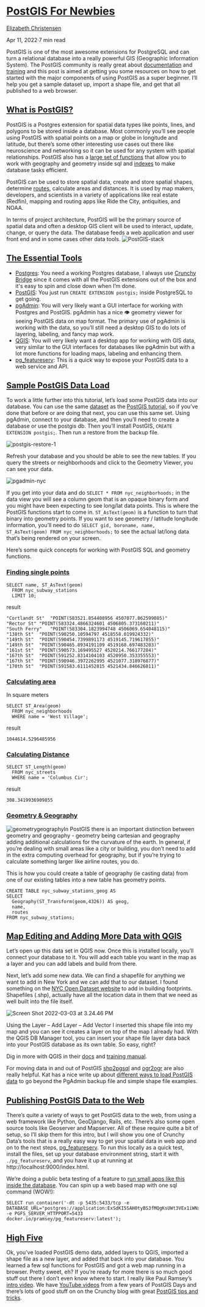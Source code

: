 # [PostGIS For Newbies](https://www.crunchydata.com/blog/postgis-for-newbies)

[Elizabeth Christensen](https://www.crunchydata.com/blog/author/elizabeth-christensen)

Apr 11, 2022·7 min read

PostGIS is one of the most awesome extensions for PostgreSQL and can turn a relational database into a really powerful GIS (Geographic Information System). The PostGIS community is really great about [documentation](https://postgis.net/documentation/) and [training](https://postgis.net/workshops/postgis-intro/) and this post is aimed at getting you some resources on how to get started with the major components of using PostGIS as a super beginner. I’ll help you get a sample dataset up, import a shape file, and get that all published to a web browser.

## [What is PostGIS?](https://www.crunchydata.com/blog/postgis-for-newbies#what-is-postgis)

PostGIS is a Postgres extension for spatial data types like points, lines, and polygons to be stored inside a database. Most commonly you’ll see people using PostGIS with spatial points on a map or globe in longitude and latitude, but there’s some other interesting use cases out there like neuroscience and networking so it can be used for any system with spatial relationships. PostGIS also has a [large set of functions](https://postgis.net/docs/manual-1.5/ch08.html) that allow you to work with geography and geometry inside sql and [indexes](https://www.crunchydata.com/blog/the-many-spatial-indexes-of-postgis) to make database tasks efficient.

PostGIS can be used to store spatial data, create and store spatial shapes, determine [routes](https://pgrouting.org/), calculate areas and distances. It is used by map makers, developers, and scientists in a variety of applications like real estate (Redfin), mapping and routing apps like Ride the City, antiquities, and NOAA.

In terms of project architecture, PostGIS will be the primary source of spatial data and often a desktop GIS client will be used to interact, update, change, or query the data. The database feeds a web application and user front end and in some cases other data tools. ![PostGIS-stack](https://2283855.fs1.hubspotusercontent-na1.net/hubfs/2283855/PostGIS-stack.png)

## [The Essential Tools](https://www.crunchydata.com/blog/postgis-for-newbies#the-essential-tools)

- [Postgres](https://access.crunchydata.com/documentation/postgresql14/latest/): You need a working Postgres database, I always use [Crunchy Bridge](https://www.crunchybridge.com/start?CrunchyAnonId=rjqovsghvlsujtttnhqdysobkyxwymxldkraglbq) since it comes with all the PostGIS extensions out of the box and it's easy to spin and close down when I’m done.
- [PostGIS](https://access.crunchydata.com/documentation/postgis/latest/): You just run `CREATE EXTENSION postgis;` inside PostgreSQL to get going.
- [pgAdmin](https://access.crunchydata.com/documentation/pgadmin4/latest/): You will very likely want a GUI interface for working with Postgres and PostGIS. pgAdmin has a nice 👁️ geometry viewer for seeing PostGIS data on map format. The primary use of pgAdmin is working with the data, so you’ll still need a desktop GIS to do lots of layering, labeling, and fancy map work.
- [QGIS](https://www.qgis.org/): You will very likely want a desktop app for working with GIS data, very similar to the GUI interfaces for databases like pgAdmin but with a lot more functions for loading maps, labeling and enhancing them.
- [pg_featureserv](https://access.crunchydata.com/documentation/pg_featureserv/latest/): This is a quick way to expose your PostGIS data to a web service and API.

## [Sample PostGIS Data Load](https://www.crunchydata.com/blog/postgis-for-newbies#sample-postgis-data-load)

To work a little further into this tutorial, let’s load some PostGIS data into our database. You can use the same [dataset](https://s3.cleverelephant.ca/postgis-workshop-2020.zip) as the [PostGIS tutorial](https://postgis.net/workshops/postgis-intro/), so if you’ve done that before or are doing that next, you can use this same set. Using pgAdmin, connect to your database, and then you’ll need to create a database or use the postgis db. Then you’ll install PostGIS, `CREATE EXTENSION postgis;`. Then run a restore from the backup file.

![postgis-restore-1](https://2283855.fs1.hubspotusercontent-na1.net/hubfs/2283855/postgis-restore-1.png)

Refresh your database and you should be able to see the new tables. If you query the streets or neighborhoods and click to the Geometry Viewer, you can see your data.

![pgadmin-nyc](https://2283855.fs1.hubspotusercontent-na1.net/hubfs/2283855/pgadmin-nyc.png)

If you get into your data and do `SELECT * FROM nyc_neighborhoods;` in the data view you will see a column geom that is an opaque binary form and you might have been expecting to see long/lat data points. This is where the PostGIS functions start to come in. `ST_AsText(geom)` is a function to turn that binary into geometry points. If you want to see geometry / latitude longitude information, you’ll need to do `SELECT gid, boroname, name, ST_AsText(geom) FROM nyc_neighborhoods;` to see the actual lat/long data that’s being rendered on your screen.

Here’s some quick concepts for working with PostGIS SQL and geometry functions.

### [Finding single points](https://www.crunchydata.com/blog/postgis-for-newbies#finding-single-points)

```pgsql
SELECT name, ST_AsText(geom)
  FROM nyc_subway_stations
  LIMIT 10;
```

result

```pgsql
"Cortlandt St"	"POINT(583521.854408956 4507077.862599085)"
"Rector St"	"POINT(583324.4866324601 4506805.373160211)"
"South Ferry"	"POINT(583304.1823994748 4506069.654048115)"
"138th St"	"POINT(590250.10594797 4518558.019924332)"
"149th St"	"POINT(590454.7399891173 4519145.719617855)"
"149th St"	"POINT(590465.8934191109 4519168.697483203)"
"161st St"	"POINT(590573.169495527 4520214.766177284)"
"167th St"	"POINT(591252.8314104103 4520950.353355553)"
"167th St"	"POINT(590946.3972262995 4521077.318976877)"
"170th St"	"POINT(591583.6111452815 4521434.846626811)"
```

### [Calculating area](https://www.crunchydata.com/blog/postgis-for-newbies#calculating-area)

In square meters

```pgsql
SELECT ST_Area(geom)
  FROM nyc_neighborhoods
  WHERE name = 'West Village';
```

result

```pgsql
1044614.5296485956
```

### [Calculating Distance](https://www.crunchydata.com/blog/postgis-for-newbies#calculating-distance)

```pgsql
SELECT ST_Length(geom)
  FROM nyc_streets
  WHERE name = 'Columbus Cir';
```

result

```pgsql
308.3419936909855
```

### [Geometry & Geography](https://www.crunchydata.com/blog/postgis-for-newbies#geometry--geography)

![geometrygeography](https://2283855.fs1.hubspotusercontent-na1.net/hubfs/2283855/geometrygeography.png)In PostGIS there is an important distinction between geometry and geography - geometry being cartesian and geography adding additional calculations for the curvature of the earth. In general, if you’re dealing with small areas like a city or building, you don’t need to add in the extra computing overhead for geography, but if you’re trying to calculate something larger like airline routes, you do.

This is how you could create a table of geography (ie casting data) from one of our existing tables into a new table has geometry points.

```pgsql
CREATE TABLE nyc_subway_stations_geog AS
SELECT
  Geography(ST_Transform(geom,4326)) AS geog,
  name,
  routes
FROM nyc_subway_stations;
```

## [Map Editing and Adding More Data with QGIS](https://www.crunchydata.com/blog/postgis-for-newbies#map-editing-and-adding-more-data-with-qgis)

Let’s open up this data set in QGIS now. Once this is installed locally, you’ll connect your database to it. You will add each table you want in the map as a layer and you can add labels and build from there.

Next, let’s add some new data. We can find a shapefile for anything we want to add in New York and we can add that to our dataset. I found something on the [NYC Open Dataset website](https://data.cityofnewyork.us/Housing-Development/Shapefiles-and-base-map/2k7f-6s2k) to add in building footprints. Shapefiles (.shp), actually have all the location data in them that we need as well built into the file itself.

![Screen Shot 2022-03-03 at 3.24.46 PM](https://2283855.fs1.hubspotusercontent-na1.net/hubfs/2283855/Screen%20Shot%202022-03-03%20at%203.24.46%20PM.png)

Using the Layer – Add Layer – Add Vector I inserted this shape file into my map and you can see it creates a layer on top of the map I already had. With the QGIS DB Manager tool, you can insert your shape file layer data back into your PostGIS database as its own table. So easy, right?

Dig in more with QGIS in their [docs](https://www.qgis.org/en/docs/index.html#) and [training manual](https://docs.qgis.org/3.16/en/docs/training_manual/).

For moving data in and out of PostGIS [shp2pgsql](https://postgis.net/docs/using_postgis_dbmanagement.html) and [ogr2ogr](https://gdal.org/programs/ogr2ogr.html) are also really helpful. Kat has a nice write up about [different ways to load PostGIS data](https://www.crunchydata.com/blog/loading-data-into-postgis-an-overview) to go beyond the PgAdmin backup file and simple shape file examples.

## [Publishing PostGIS Data to the Web](https://www.crunchydata.com/blog/postgis-for-newbies#publishing-postgis-data-to-the-web)

There’s quite a variety of ways to get PostGIS data to the web, from using a web framework like Python, GeoDjango, Rails, etc. There’s also some open source tools like Geoserver and Mapserver. All of these require quite a bit of setup, so I’ll skip them for this intro, but I will show you one of Crunchy Data’s tools that is a really easy way to get your spatial data in web app and on to the next steps, [pg_featureserv](https://github.com/CrunchyData/pg_featureserv). To run this locally as a quick test, install the files, set up your database environment string, start it with `./pg_featureserv`, and you have it up at running at http://localhost:9000/index.html.

We’re doing a public beta testing of a feature to [run small apps like this inside the database](https://blog.crunchydata.com/blog/announcing-postgres-container-apps-easy-deploy-postgres-apps). You can spin up a web based map with one sql command (WOW!):

```pgsql
SELECT run_container('-dt -p 5435:5433/tcp -e DATABASE_URL="postgres://application:ExSdKI5SAH0tyBS3fMQgKsUWt3VEx1iWNx97ElShxalHo@p.tcidkauygvdljdrbxwkqlnjl5y.postgresbridge.com:5432/postgres" -e PGFS_SERVER_HTTPPORT=5433  docker.io/pramsey/pg_featureserv:latest');
```

## [High Five](https://www.crunchydata.com/blog/postgis-for-newbies#high-five)

Ok, you've loaded PostGIS demo data, added layers to QGIS, imported a shape file as a new layer, and added that back into your database. You learned a few sql functions for PostGIS and got a web map running in a browser. Pretty sweet, eh? If you’re ready for more there is so much good stuff out there I don’t even know where to start. I really like Paul Ramsey’s [intro video](https://www.youtube.com/watch?v=g4DgAVCmiDE). We have [YouTube videos](https://www.youtube.com/c/CrunchyDataPostgres) from a few years of PostGIS Days and there’s lots of good stuff on on the Crunchy blog with great [PostGIS tips and tricks](https://blog.crunchydata.com/blog/topic/spatial).
